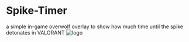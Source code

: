 # Spike-Timer
a simple in-game overwolf overlay to show how much time until the spike detonates in VALORANT
![logo](https://i.imgur.com/GnIt43Z.png)

